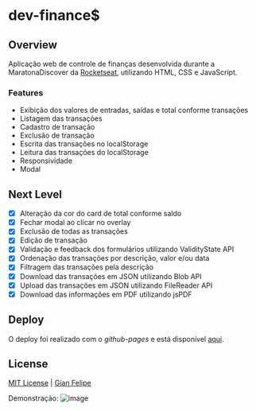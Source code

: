 # dev-finance$

## Overview
Aplicação web de controle de finanças desenvolvida durante a MaratonaDiscover da [Rocketseat](https://rocketseat.com.br/), utilizando HTML, CSS e JavaScript.

### Features
- Exibição dos valores de entradas, saídas e total conforme transações
- Listagem das transações
- Cadastro de transação
- Exclusão de transação
- Escrita das transações no localStorage
- Leitura das transações do localStorage
- Responsividade
- Modal
 
## Next Level
- [X] Alteração da cor do card de total conforme saldo
- [X] Fechar modal ao clicar no overlay
- [X] Exclusão de todas as transações
- [X] Edição de transação
- [X] Validação e feedback dos formulários utilizando ValidityState API
- [X] Ordenação das transações por descrição, valor e/ou data
- [X] Filtragem das transações pela descrição
- [X] Download das transações em JSON utilizando Blob API
- [X] Upload das transações em JSON utilizando FileReader API
- [X] Download das informações em PDF utilizando jsPDF

## Deploy
O deploy foi realizado com o *github-pages* e está disponível [aqui](https://gian-f.github.io/Spend-Control-Software/).

## License
[MIT License](./LICENSE) | [Gian Felipe](https://github.com/Gian-f)


Demonstração:
![image](https://user-images.githubusercontent.com/61558415/132861476-74d6d51d-74ae-469b-9ba0-dfead683db83.png)
